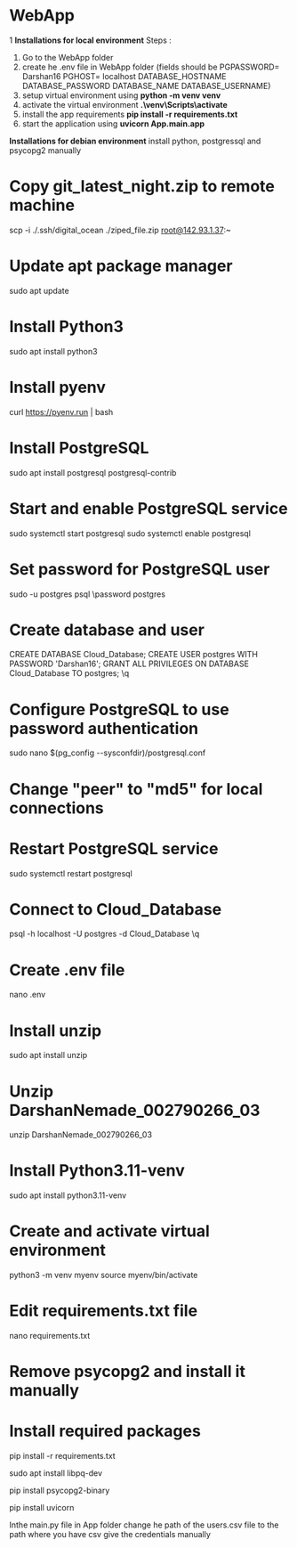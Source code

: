 # WebApp 

1
**Installations for local environment**
Steps :
1. Go to the WebApp folder
2. create he .env file in WebApp folder (fields should be PGPASSWORD= Darshan16
PGHOST= localhost
DATABASE_HOSTNAME
DATABASE_PASSWORD
DATABASE_NAME
DATABASE_USERNAME)
3. setup virtual environment using **python -m venv venv**
4. activate the virtual environment **.\venv\Scripts\activate**
5. install the app requirements **pip install -r requirements.txt**
6. start the application using **uvicorn App.main.app**

**Installations for debian environment**
install python, postgressql and psycopg2 manually 
# Copy git_latest_night.zip to remote machine
scp -i ./.ssh/digital_ocean ./ziped_file.zip root@142.93.1.37:~

# Update apt package manager
sudo apt update

# Install Python3
sudo apt install python3

# Install pyenv
curl <https://pyenv.run> | bash

# Install PostgreSQL
sudo apt install postgresql postgresql-contrib

# Start and enable PostgreSQL service
sudo systemctl start postgresql
sudo systemctl enable postgresql

# Set password for PostgreSQL user
sudo -u postgres psql
\\password postgres

# Create database and user
CREATE DATABASE Cloud_Database;
CREATE USER postgres WITH PASSWORD 'Darshan16';
GRANT ALL PRIVILEGES ON DATABASE Cloud_Database TO postgres;
\\q

# Configure PostgreSQL to use password authentication
sudo nano $(pg_config --sysconfdir)/postgresql.conf
# Change "peer" to "md5" for local connections

# Restart PostgreSQL service
sudo systemctl restart postgresql

# Connect to Cloud_Database
psql -h localhost -U postgres -d Cloud_Database
\\q

# Create .env file
nano .env

# Install unzip
sudo apt install unzip

# Unzip DarshanNemade_002790266_03
unzip DarshanNemade_002790266_03

# Install Python3.11-venv
sudo apt install python3.11-venv

# Create and activate virtual environment
python3 -m venv myenv
source myenv/bin/activate

# Edit requirements.txt file
nano requirements.txt
# Remove psycopg2 and install it manually

# Install required packages
pip install -r requirements.txt

sudo apt install libpq-dev

pip install psycopg2-binary

pip install uvicorn

Inthe main.py file in App folder change he path of the users.csv file to the path where you have csv
give the credentials manually 
